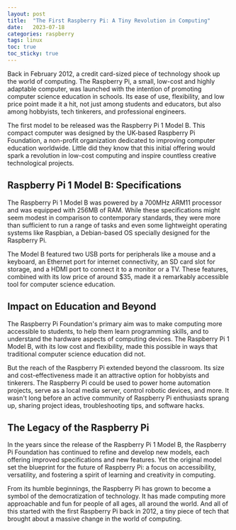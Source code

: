 ```yaml
---
layout: post
title:  "The First Raspberry Pi: A Tiny Revolution in Computing"
date:   2023-07-18
categories: raspberry
tags: linux
toc: true
toc_sticky: true
---
```


Back in February 2012, a credit card-sized piece of technology shook up the world of computing. The Raspberry Pi, a small, low-cost and highly adaptable computer, was launched with the intention of promoting computer science education in schools. Its ease of use, flexibility, and low price point made it a hit, not just among students and educators, but also among hobbyists, tech tinkerers, and professional engineers.

The first model to be released was the Raspberry Pi 1 Model B. This compact computer was designed by the UK-based Raspberry Pi Foundation, a non-profit organization dedicated to improving computer education worldwide. Little did they know that this initial offering would spark a revolution in low-cost computing and inspire countless creative technological projects.

## Raspberry Pi 1 Model B: Specifications

The Raspberry Pi 1 Model B was powered by a 700MHz ARM11 processor and was equipped with 256MB of RAM. While these specifications might seem modest in comparison to contemporary standards, they were more than sufficient to run a range of tasks and even some lightweight operating systems like Raspbian, a Debian-based OS specially designed for the Raspberry Pi.

The Model B featured two USB ports for peripherals like a mouse and a keyboard, an Ethernet port for internet connectivity, an SD card slot for storage, and a HDMI port to connect it to a monitor or a TV. These features, combined with its low price of around $35, made it a remarkably accessible tool for computer science education.

## Impact on Education and Beyond

The Raspberry Pi Foundation's primary aim was to make computing more accessible to students, to help them learn programming skills, and to understand the hardware aspects of computing devices. The Raspberry Pi 1 Model B, with its low cost and flexibility, made this possible in ways that traditional computer science education did not.

But the reach of the Raspberry Pi extended beyond the classroom. Its size and cost-effectiveness made it an attractive option for hobbyists and tinkerers. The Raspberry Pi could be used to power home automation projects, serve as a local media server, control robotic devices, and more. It wasn't long before an active community of Raspberry Pi enthusiasts sprang up, sharing project ideas, troubleshooting tips, and software hacks.

## The Legacy of the Raspberry Pi

In the years since the release of the Raspberry Pi 1 Model B, the Raspberry Pi Foundation has continued to refine and develop new models, each offering improved specifications and new features. Yet the original model set the blueprint for the future of Raspberry Pi: a focus on accessibility, versatility, and fostering a spirit of learning and creativity in computing.

From its humble beginnings, the Raspberry Pi has grown to become a symbol of the democratization of technology. It has made computing more approachable and fun for people of all ages, all around the world. And all of this started with the first Raspberry Pi back in 2012, a tiny piece of tech that brought about a massive change in the world of computing.